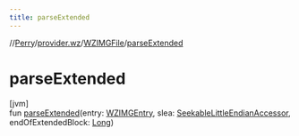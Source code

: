 ```yaml
---
title: parseExtended
---
```

//[Perry](../../../index.html)/[provider.wz](../index.html)/[WZIMGFile](index.html)/[parseExtended](parse-extended.html)



# parseExtended



[jvm]\
fun [parseExtended](parse-extended.html)(entry: [WZIMGEntry](../-w-z-i-m-g-entry/index.html), slea: [SeekableLittleEndianAccessor](../../tools.data.input/-seekable-little-endian-accessor/index.html), endOfExtendedBlock: [Long](https://kotlinlang.org/api/latest/jvm/stdlib/kotlin/-long/index.html))




